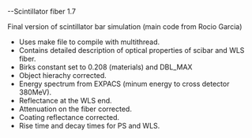 --Scintillator fiber 1.7

Final version of scintillator bar simulation (main code from Rocio Garcia)

- Uses make file to compile with multithread.
- Contains detailed description of optical properties of scibar and WLS fiber.
- Birks constant set to 0.208 (materials) and DBL_MAX
- Object hierachy corrected.
- Energy spectrum from EXPACS (minum energy to cross detector 380MeV).
- Reflectance at the WLS end.
- Attenuation on the fiber corrected.
- Coating reflectance corrected.
- Rise time and decay times for PS and WLS.
